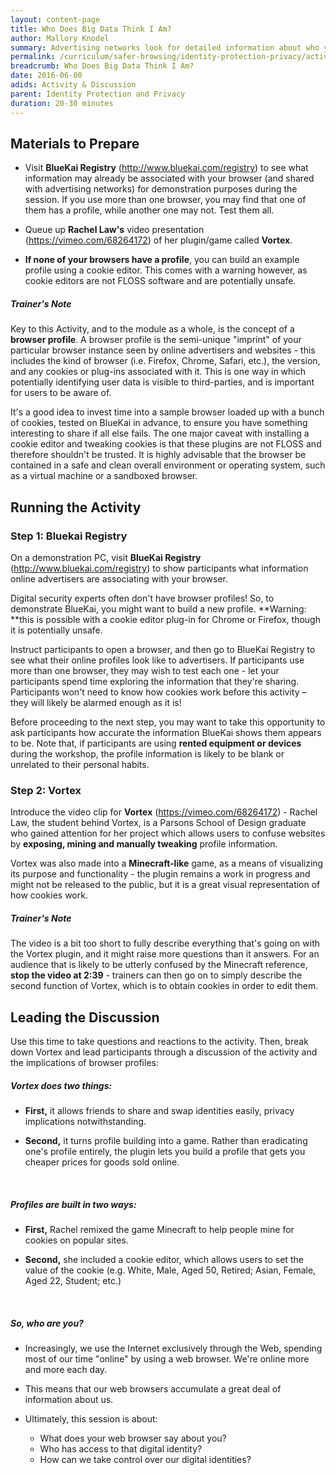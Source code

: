 ```yaml
---
layout: content-page
title: Who Does Big Data Think I Am?
author: Mallory Knodel
summary: Advertising networks look for detailed information about who you are, from your age to your postal code and everything in between. This activity works best if participants are using their personal computers and the browser that they normally use day-to-day. Still, some might not have browser profiles - which is great for their privacy, but boring for this activity. Keep this in mind while planning your agenda.
permalink: /curriculum/safer-browsing/identity-protection-privacy/activity-discussion/who-does-big-data-think-iam/
breadcrumb: Who Does Big Data Think I Am?
date: 2016-06-00
adids: Activity & Discussion
parent: Identity Protection and Privacy
duration: 20-30 minutes
---
```


## Materials to Prepare ##

- Visit **BlueKai Registry** (http://www.bluekai.com/registry) to see what information may already be associated with your browser (and shared with advertising networks) for demonstration purposes during the session. If you use more than one browser, you may find that one of them has a profile, while another one may not. Test them all.

- Queue up **Rachel Law's** video presentation (https://vimeo.com/68264172) of her plugin/game called **Vortex**.

- **If none of your browsers have a profile**, you can build an example profile using a cookie editor. This comes with a warning however, as cookie editors are not FLOSS software and are potentially unsafe.


##### Trainer's Note #####
Key to this Activity, and to the module as a whole, is the concept of a **browser profile**. A browser profile is the semi-unique "imprint" of your particular browser instance seen by online advertisers and websites - this includes the kind of browser (i.e. Firefox, Chrome, Safari, etc.), the version, and any cookies or plug-ins associated with it. This is one way in which potentially identifying user data is visible to third-parties, and is important for users to be aware of.

It's a good idea to invest time into a sample browser loaded up with a bunch of cookies, tested on BlueKai in advance, to ensure you have something interesting to share if all else fails. The one major caveat with installing a cookie editor and tweaking cookies is that these plugins are not FLOSS and therefore shouldn't be trusted. It is highly advisable that the browser be contained in a safe and clean overall environment or operating system, such as a virtual machine or a sandboxed browser.

## Running the Activity ##

### Step 1: Bluekai Registry
On a demonstration PC, visit **BlueKai Registry** (http://www.bluekai.com/registry) to show participants what information online advertisers are associating with your browser.

Digital security experts often don't have browser profiles! So, to demonstrate BlueKai, you might want to build a new profile. **Warning: **this is possible with a cookie editor plug-in for Chrome or Firefox, though it is potentially unsafe.

Instruct participants to open a browser, and then go to BlueKai Registry to see what their online profiles look like to advertisers. If participants use more than one browser, they may wish to test each one - let your participants spend time exploring the information that they're sharing. Participants won't need to know how cookies work before this activity – they will likely be alarmed enough as it is!

Before proceeding to the next step, you may want to take this opportunity to ask participants how accurate the information BlueKai shows them appears to be. Note that, if participants are using **rented equipment or devices** during the workshop, the profile information is likely to be blank or unrelated to their personal habits.

### Step 2: Vortex
Introduce the video clip for **Vortex** (https://vimeo.com/68264172) - Rachel Law, the student behind Vortex, is a Parsons School of Design graduate who gained attention for her project which allows users to confuse websites by **exposing, mining and manually tweaking** profile information.

Vortex was also made into a **Minecraft-like** game, as a means of visualizing its purpose and functionality -  the plugin remains a work in progress and might not be released to the public, but it is a great visual representation of how cookies work.

##### Trainer's Note #####
The video is a bit too short to fully describe everything that's going on with the Vortex plugin, and it might raise more questions than it answers. For an audience that is likely to be utterly confused by the Minecraft reference, **stop the video at 2:39** - trainers can then go on to simply describe the second function of Vortex, which is to obtain cookies in order to edit them.

## Leading the Discussion ##
Use this time to take questions and reactions to the activity. Then, break down Vortex and lead participants through a discussion of the activity and the implications of browser profiles:

##### Vortex does two things:
- **First,** it allows friends to share and swap identities easily, privacy implications notwithstanding.

- **Second,** it turns profile building into a game. Rather than eradicating one's profile entirely, the plugin lets you build a profile that gets you cheaper prices for goods sold online.
<br>

##### Profiles are built in two ways:
- **First,** Rachel remixed the game Minecraft to help people mine for cookies on popular sites.

- **Second,** she included a cookie editor, which allows users to set the value of the cookie (e.g. White, Male, Aged 50, Retired; Asian, Female, Aged 22, Student; etc.)
<br>

##### So, who are you?
- Increasingly, we use the Internet exclusively through the Web, spending most of our time "online" by using a web browser. We're online more and more each day.

- This means that our web browsers accumulate a great deal of information about us.

- Ultimately, this session is about:
	- What does your web browser say about you?
	- Who has access to that digital identity?
	- How can we take control over our digital identities?
